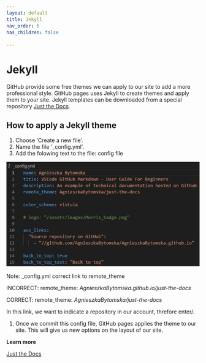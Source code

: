 ```yaml
---
layout: default
title: Jekyll
nav_order: 6
has_children: false

---
```



# Jekyll 

GitHub provide some free themes we can apply to our site to add a more professional style. GitHub pages uses Jekyll to create themes and apply them to your site. Jekyll templates can be downloaded from a special repository [Just the Docs](https://pmarsceill.github.io/just-the-docs/).
 
## How to apply a Jekyll theme

1. Choose ‘Create a new file’.
2. Name the file '_config.yml'.
3. Add the folowing text to the file: config file

![](../assets/images/config.png)

Note:
_config.yml correct link to remote_theme

 INCORRECT: remote_theme: *AgnieszkaBytomska.github.io/just-the-docs*

CORRECT: remote_theme: *AgnieszkaBytomska/just-the-docs*

In this link, we want to indicate a repository in our account, threfore enter<nazwakonta>/<nazwarepozytorium>. 

1. Once we commit this config file, GitHub pages applies the theme to our site. This will give us new options on the layout of our site.

**Learn more**

[Just the Docs](https://pmarsceill.github.io/just-the-docs/docs/customization/)




